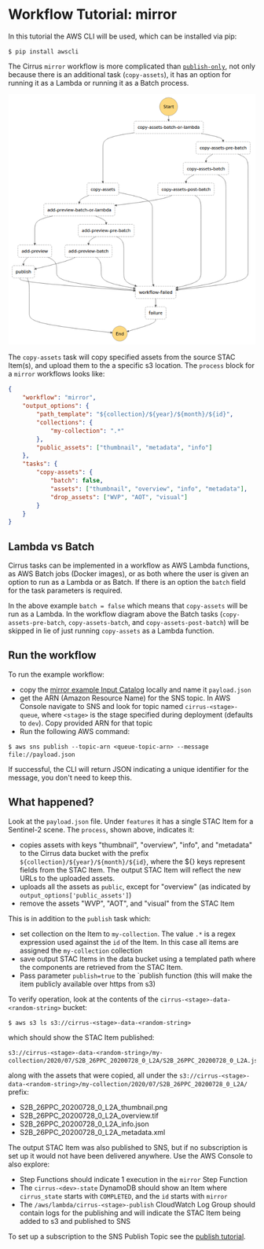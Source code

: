 # Workflow Tutorial: mirror

In this tutorial the AWS CLI will be used, which can be installed via pip:

```
$ pip install awscli
```

The Cirrus `mirror` workflow is more complicated than [`publish-only`](tutorial-publish.md), not only because there is an additional task (`copy-assets`), it has an option for running it as a Lambda or running it as a Batch process.

![](images/workflow-mirror-with-preview.png)

The `copy-assets` task will copy specified assets from the source STAC Item(s), and upload them to the a specific s3 location. The `process` block for a `mirror` workflows looks like:

```json
{
    "workflow": "mirror",
    "output_options": {
        "path_template": "${collection}/${year}/${month}/${id}",
        "collections": {
            "my-collection": ".*"
        },
        "public_assets": ["thumbnail", "metadata", "info"]
    },
    "tasks": {
        "copy-assets": {
            "batch": false,
            "assets": ["thumbnail", "overview", "info", "metadata"],
            "drop_assets": ["WVP", "AOT", "visual"]
        }
    }
}
```

## Lambda vs Batch

Cirrus tasks can be implemented in a workflow as AWS Lambda functions, as AWS Batch jobs (Docker images), or as both where the user is given an option to run as a Lambda or as Batch. If there is an option the `batch` field for the task parameters is required.

In the above example `batch = false` which means that `copy-assets` will be run as a Lambda. In the workflow diagram above the Batch tasks (`copy-assets-pre-batch`, `copy-assets-batch`, and `copy-assets-post-batch`) will be skipped in lie of just running `copy-assets` as a Lambda function.

## Run the workflow

To run the example workflow:

- copy the [mirror example Input Catalog](examples/mirror-with-preview.json) locally and name it `payload.json`
- get the ARN (Amazon Resource Name) for the SNS topic. In AWS Console navigate to SNS and look for topic named `cirrus-<stage>-queue`, where `<stage>` is the stage specified during deployment (defaults to `dev`). Copy provided ARN for that topic
- Run the following AWS command:

```
$ aws sns publish --topic-arn <queue-topic-arn> --message file://payload.json
```

If successful, the CLI will return JSON indicating a unique identifier for the message, you don't need to keep this.

## What happened?

Look at the `payload.json` file. Under `features` it has a single STAC Item for a Sentinel-2 scene. The `process`, shown above, indicates it:

- copies assets with keys "thumbnail", "overview", "info", and "metadata" to the Cirrus data bucket with the prefix `${collection}/${year}/${month}/${id}`, where the ${} keys represent fields from the STAC Item. The output STAC Item will reflect the new URLs to the uploaded assets.
- uploads all the assets as `public`, except for "overview" (as indicated by `output_options['public_assets']`)
- remove the assets "WVP", "AOT", and "visual" from the STAC Item

This is in addition to the `publish` task which:

- set collection on the Item to `my-collection`. The value `.*` is a regex expression used against the `id` of the Item. In this case all items are assigned the `my-collection` collection
- save output STAC Items in the data bucket using a templated path where the components are retrieved from the STAC Item. 
- Pass parameter `publish=true` to the `publish function (this will make the item publicly available over https from s3)

To verify operation, look at the contents of the `cirrus-<stage>-data-<random-string>` bucket:

```
$ aws s3 ls s3://cirrus-<stage>-data-<random-string>
```

which should show the STAC Item published:

```
s3://cirrus-<stage>-data-<random-string>/my-collection/2020/07/S2B_26PPC_20200728_0_L2A/S2B_26PPC_20200728_0_L2A.json
```

along with the assets that were copied, all under the `s3://cirrus-<stage>-data-<random-string>/my-collection/2020/07/S2B_26PPC_20200728_0_L2A/` prefix:

- S2B_26PPC_20200728_0_L2A_thumbnail.png
- S2B_26PPC_20200728_0_L2A_overview.tif
- S2B_26PPC_20200728_0_L2A_info.json
- S2B_26PPC_20200728_0_L2A_metadata.xml

The output STAC Item was also published to SNS, but if no subscription is set up it would not have been delivered anywhere. Use the AWS Console to also explore:

- Step Functions should indicate 1 execution in the `mirror` Step Function
- The `cirrus-<dev>-state` DynamoDB should show an Item where `cirrus_state` starts with `COMPLETED`, and the `id` starts with `mirror`
- The `/aws/lambda/cirrus-<stage>-publish` CloudWatch Log Group should contain logs for the publishing and will indicate the STAC Item being added to s3 and published to SNS

To set up a subscription to the SNS Publish Topic see the [publish tutorial](tutorial-publish.md).
